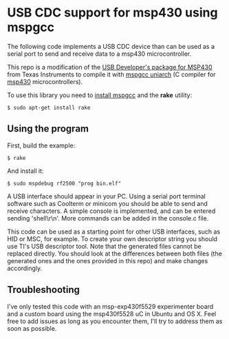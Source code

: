 USB CDC support for msp430 using mspgcc
======================================

The following code implements a USB CDC device than can be used as a serial port to send and receive data to a msp430 microcontroller.

This repo is a modification of the [USB Developer's package for MSP430](http://www.ti.com/tool/msp430usbdevpack) from Texas Instruments to compile it with [mspgcc uniarch](http://mspgcc.sourceforge.net/) (C compiler for [msp430](http://www.ti.com/msp430) microcontrollers). 

To use this library you need to [install mspgcc](https://github.com/jlhonora/mspgcc-install) and the __rake__ utility:

    $ sudo apt-get install rake

## Using the program ##

First, build the example:

    $ rake

And install it:

    $ sudo mspdebug rf2500 "prog bin.elf"

A USB interface should appear in your PC. Using a serial port terminal software such as Coolterm or minicom you should be able to send and receive characters. A simple console is implemented, and can be entered sending 'shell\r\n'. More commands can be added in the console.c file.

This code can be used as a starting point for other USB interfaces, such as HID or MSC, for example. To create your own descriptor string you should use TI's USB descriptor tool. Note that the generated files cannot be replaced directly. You should look at the differences between both files (the generated ones and the ones provided in this repo) and make changes accordingly.

## Troubleshooting ##

I've only tested this code with an msp-exp430f5529 experimenter board and a custom board using the msp430f5528 uC in Ubuntu and OS X. Feel free to add issues as long as you encounter them, I'll try to address them as soon as possible.
